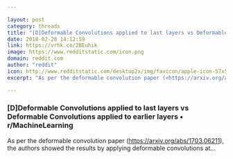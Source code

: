 ```yaml
---

layout: post
category: threads
title: "[D]Deformable Convolutions applied to last layers vs Deformable Convolutions applied to earlier layers"
date: 2018-02-20 14:12:59
link: https://vrhk.co/2BEuhik
image: https://www.redditstatic.com/icon.png
domain: reddit.com
author: "reddit"
icon: http://www.redditstatic.com/desktop2x/img/favicon/apple-icon-57x57.png
excerpt: "As per the deformable convolution paper (<https://arxiv.org/abs/1703.06211>), the authors showed the results by applying deformable convolutions at..."

---
```


### [D]Deformable Convolutions applied to last layers vs Deformable Convolutions applied to earlier layers • r/MachineLearning

As per the deformable convolution paper (<https://arxiv.org/abs/1703.06211>), the authors showed the results by applying deformable convolutions at...